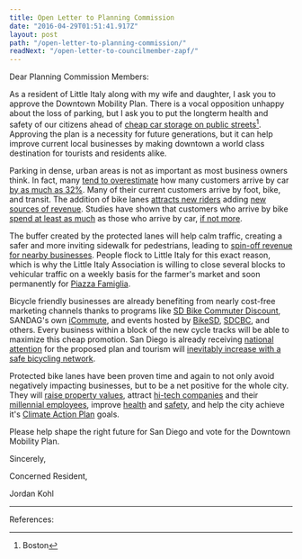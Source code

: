 ```yaml
---
title: Open Letter to Planning Commission
date: "2016-04-29T01:51:41.917Z"
layout: post
path: "/open-letter-to-planning-commission/"
readNext: "/open-letter-to-councilmember-zapf/"
---
```


Dear Planning Commission Members:

As a resident of Little Italy along with my wife and daughter, I ask you to approve the Downtown Mobility Plan. There is a vocal opposition unhappy about the loss of parking, but I ask you to put the longterm health and safety of our citizens ahead of [cheap car storage on public streets](http://www.bostonmagazine.com/2012/10/the-take-parking-in-boston/)[^1]. Approving the plan is a necessity for future generations, but it can help improve current local businesses by making downtown a world class destination for tourists and residents alike.

Parking in dense, urban areas is not as important as most business owners think. In fact, many [tend to overestimate](http://cidadanialxmob.tripod.com/shoppersandhowtheytravel.pdf) how many customers arrive by car [by as much as 32%](http://sf.streetsblog.org/2013/08/01/geary-brt-plan-watered-down-to-appease-parking-obsessed-merchants/). Many of their current customers arrive by foot, bike, and transit. The addition of bike lanes [attracts new riders](http://www.peopleforbikes.org/statistics/category/facilities-statistics#if-you-build-it-they-will-come) adding [new sources of revenue](https://slowstreets.wordpress.com/2016/02/05/a-better-business-case-for-bike-lanes/). Studies have shown that customers who arrive by bike [spend at least as much](http://www.citylab.com/cityfixer/2015/03/the-complete-business-case-for-converting-street-parking-into-bike-lanes/387595/) as those who arrive by car, [if not more](http://www.cleanairpartnership.org/files/BikeLanes_Parking_Business_BloorWestVillage.pdf).

The buffer created by the protected lanes will help calm traffic, creating a safer and more inviting sidewalk for pedestrians, leading to [spin-off revenue for nearby businesses](http://www.sfbike.org/download/actions/traffic_calming_summary.pdf). People flock to Little Italy for this exact reason, which is why the Little Italy Association is willing to close several blocks to vehicular traffic on a weekly basis for the farmer's market and soon permanently for [Piazza Famiglia](http://www.littleitalysd.com/explore/piazza-famiglia).

Bicycle friendly businesses are already benefiting from nearly cost-free marketing channels thanks to programs like [SD Bike Commuter Discount](http://sdbikecommuter.com/find_businesses/), SANDAG's own [iCommute](http://www.icommutesd.com/bike/bike-to-work), and events hosted by [BikeSD](http://bikesd.org/), [SDCBC](http://sdbikecoalition.org/), and others. Every business within a block of the new cycle tracks will be able to maximize this cheap promotion. San Diego is already receiving [national attention](https://nextcity.org/daily/entry/san-diego-downtown-mobility-plan-bike-safety) for the proposed plan and tourism will [inevitably increase with a safe bicycling network](http://www.peopleforbikes.org/statistics/category/economic-statistics#economic-benefits-of-the-bicycling-industry-and-tourism).

Protected bike lanes have been proven time and again to not only avoid negatively impacting businesses, but to be a net positive for the whole city. They will [raise property values](http://www.uc.edu/news/NR.aspx?id=14300), attract [hi-tech companies](http://www.seattletimes.com/seattle-news/amazon-gives-a-push-to-biking-downtown/) and their [millennial employees](http://www.sandiegouniontribune.com/news/2016/apr/22/michell-walshok-innovation-economy-04232016/), improve [health](http://www.peopleforbikes.org/statistics/category/economic-statistics#cost-of-inactivity-overweight-and-obesity) and [safety](http://www.peopleforbikes.org/statistics/category/safety-statistics), and help the city achieve it's [Climate Action Plan](https://www.sandiego.gov/planning/genplan/cap/) goals.

Please help shape the right future for San Diego and vote for the Downtown Mobility Plan.

Sincerely,

Concerned Resident,

Jordan Kohl

----

References:
[^1]: Boston
